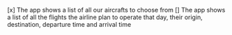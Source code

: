 [x] The app shows a list of all our aircrafts to choose from
[] The app shows a list of all the flights the airline plan to operate that day, their origin, destination, departure time and arrival time